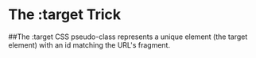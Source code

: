 # The :target Trick

##The :target CSS pseudo-class represents a unique element (the target element) with an id matching the URL's fragment.
